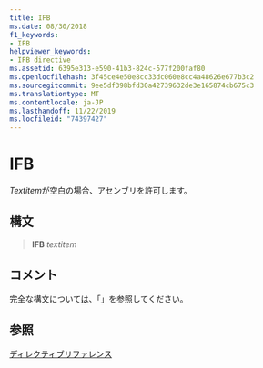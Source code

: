 ```yaml
---
title: IFB
ms.date: 08/30/2018
f1_keywords:
- IFB
helpviewer_keywords:
- IFB directive
ms.assetid: 6395e313-e590-41b3-824c-577f200faf80
ms.openlocfilehash: 3f45ce4e50e8cc33dc060e8cc4a48626e677b3c2
ms.sourcegitcommit: 9ee5df398bfd30a42739632de3e165874cb675c3
ms.translationtype: MT
ms.contentlocale: ja-JP
ms.lasthandoff: 11/22/2019
ms.locfileid: "74397427"
---
```

# <a name="ifb"></a>IFB

*Textitem*が空白の場合、アセンブリを許可します。

## <a name="syntax"></a>構文

> **IFB** *textitem*

## <a name="remarks"></a>コメント

完全な構文について[は](../../assembler/masm/if-masm.md)、「」を参照してください。

## <a name="see-also"></a>参照

[ディレクティブリファレンス](directives-reference.md)

